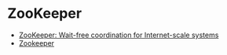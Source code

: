 # ZooKeeper

- [ZooKeeper: Wait-free coordination for Internet-scale systems](https://github.com/Uyouii/Reading/blob/master/%E5%88%86%E5%B8%83%E5%BC%8F%E7%B3%BB%E7%BB%9F/ZooKeeper/ZooKeeper%3A%20Wait-free%20coordination%20for%20Internet-scale%20systems.md)
- [Zookeeper](https://github.com/Uyouii/Reading/blob/master/%E5%88%86%E5%B8%83%E5%BC%8F%E7%B3%BB%E7%BB%9F/ZooKeeper/Zookeeper.md)
